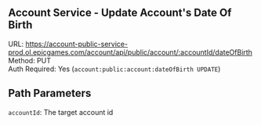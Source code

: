 ## Account Service - Update Account's Date Of Birth

URL: https://account-public-service-prod.ol.epicgames.com/account/api/public/account/:accountId/dateOfBirth \
Method: PUT \
Auth Required: Yes (`account:public:account:dateOfBirth UPDATE`)

## Path Parameters

`accountId`: The target account id
